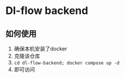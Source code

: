 # Dl-flow backend

## 如何使用

1. 确保本机安装了docker
2. 克隆该仓库
3. `cd dl-flow-backend; docker compose up -d `
4. 即可访问